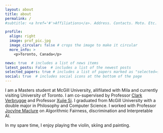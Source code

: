 ```yaml
---
layout: about
title: about
permalink: /
#subtitle: <a href='#'>Affiliations</a>. Address. Contacts. Moto. Etc.

profile:
  align: right
  image: prof_pic.jpg
  image_circular: false # crops the image to make it circular
  more_info: >
    <p>Toronto, Canada</p>

news: true  # includes a list of news items
latest_posts: False  # includes a list of the newest posts
selected_papers: true # includes a list of papers marked as "selected={true}"
social: true  # includes social icons at the bottom of the page
---
```


I am a Masters student at McGill University, allifilated with Mila and currently visiting University of Toronto. I am co-supervised by Professor [Clark Verbrugge](https://www.sable.mcgill.ca/~clump/) and Professor [Xujie Si](https://www.cs.toronto.edu/~six/). I graduated from McGill University with a double major in Philosophy and Computer Science. I worked with Professor [Jocylne Maclure](https://www.mcgill.ca/philosophy/jocelyn-maclure) on Algorithmic Fairness, discrimination and Interpretable AI.  

In my spare time, I enjoy playing the violin, skiing and painting. 